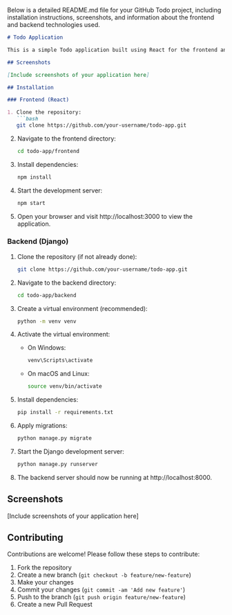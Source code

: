 Below is a detailed README.md file for your GitHub Todo project, including installation instructions, screenshots, and information about the frontend and backend technologies used.

```markdown
# Todo Application

This is a simple Todo application built using React for the frontend and Django with Django REST Framework for the backend.

## Screenshots

[Include screenshots of your application here]

## Installation

### Frontend (React)

1. Clone the repository:
   ```bash
   git clone https://github.com/your-username/todo-app.git
   ```

2. Navigate to the frontend directory:
   ```bash
   cd todo-app/frontend
   ```

3. Install dependencies:
   ```bash
   npm install
   ```

4. Start the development server:
   ```bash
   npm start
   ```

5. Open your browser and visit http://localhost:3000 to view the application.

### Backend (Django)

1. Clone the repository (if not already done):
   ```bash
   git clone https://github.com/your-username/todo-app.git
   ```

2. Navigate to the backend directory:
   ```bash
   cd todo-app/backend
   ```

3. Create a virtual environment (recommended):
   ```bash
   python -m venv venv
   ```

4. Activate the virtual environment:
   - On Windows:
     ```bash
     venv\Scripts\activate
     ```
   - On macOS and Linux:
     ```bash
     source venv/bin/activate
     ```

5. Install dependencies:
   ```bash
   pip install -r requirements.txt
   ```

6. Apply migrations:
   ```bash
   python manage.py migrate
   ```

7. Start the Django development server:
   ```bash
   python manage.py runserver
   ```

8. The backend server should now be running at http://localhost:8000.


## Screenshots

[Include screenshots of your application here]

## Contributing

Contributions are welcome! Please follow these steps to contribute:
1. Fork the repository
2. Create a new branch (`git checkout -b feature/new-feature`)
3. Make your changes
4. Commit your changes (`git commit -am 'Add new feature'`)
5. Push to the branch (`git push origin feature/new-feature`)
6. Create a new Pull Request




